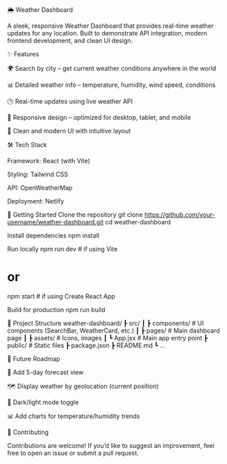 🌦️ Weather Dashboard

A sleek, responsive Weather Dashboard that provides real-time weather updates for any location.
Built to demonstrate API integration, modern frontend development, and clean UI design.

✨ Features

🌍 Search by city – get current weather conditions anywhere in the world

📊 Detailed weather info – temperature, humidity, wind speed, conditions

🕒 Real-time updates using live weather API

📱 Responsive design – optimized for desktop, tablet, and mobile

🎨 Clean and modern UI with intuitive layout

🛠️ Tech Stack

Framework: React (with Vite)

Styling: Tailwind CSS

API: OpenWeatherMap

Deployment: Netlify

🚀 Getting Started
Clone the repository
git clone https://github.com/your-username/weather-dashboard.git
cd weather-dashboard

Install dependencies
npm install

Run locally
npm run dev   # if using Vite
# or
npm start     # if using Create React App

Build for production
npm run build

📂 Project Structure
weather-dashboard/
 ┣ src/
 ┃ ┣ components/   # UI components (SearchBar, WeatherCard, etc.)
 ┃ ┣ pages/        # Main dashboard page
 ┃ ┣ assets/       # Icons, images
 ┃ ┗ App.jsx       # Main app entry point
 ┣ public/         # Static files
 ┣ package.json
 ┣ README.md
 ┗ ...

🌟 Future Roadmap

📆 Add 5-day forecast view

🗺️ Display weather by geolocation (current position)

🎨 Dark/light mode toggle

📊 Add charts for temperature/humidity trends

🤝 Contributing

Contributions are welcome! If you’d like to suggest an improvement, feel free to open an issue or submit a pull request.
